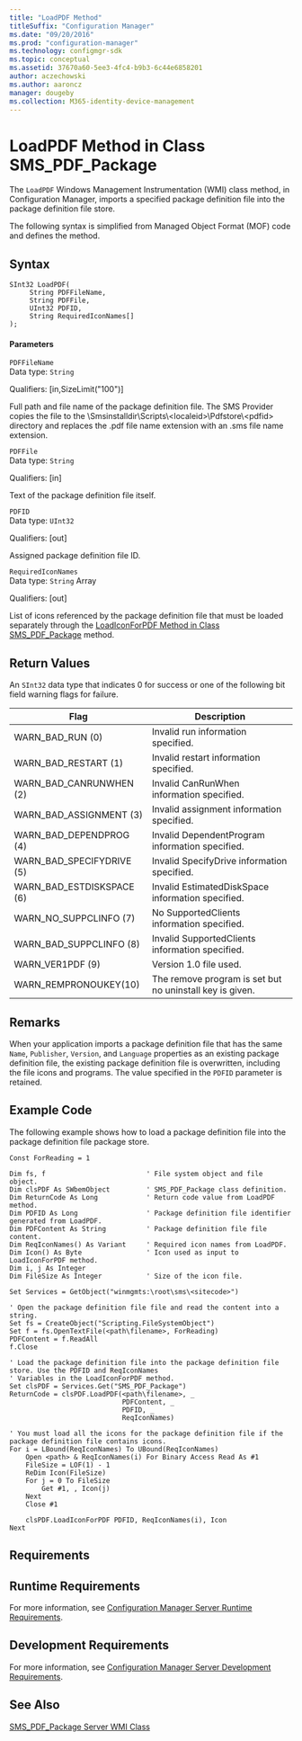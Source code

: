```yaml
---
title: "LoadPDF Method"
titleSuffix: "Configuration Manager"
ms.date: "09/20/2016"
ms.prod: "configuration-manager"
ms.technology: configmgr-sdk
ms.topic: conceptual
ms.assetid: 37670a60-5ee3-4fc4-b9b3-6c44e6858201
author: aczechowski
ms.author: aaroncz
manager: dougeby
ms.collection: M365-identity-device-management
---
```

# LoadPDF Method in Class SMS_PDF_Package
The `LoadPDF` Windows Management Instrumentation (WMI) class method, in Configuration Manager, imports a specified package definition file into the package definition file store.  

 The following syntax is simplified from Managed Object Format (MOF) code and defines the method.  

## Syntax  

```  
SInt32 LoadPDF(  
     String PDFFileName,  
     String PDFFile,  
     UInt32 PDFID,  
     String RequiredIconNames[]  
);  
```  

#### Parameters  
 `PDFFileName`  
 Data type: `String`  

 Qualifiers: [in,SizeLimit("100")]  

 Full path and file name of the package definition file. The SMS Provider copies the file to the \Smsinstalldir\Scripts\\<localeid\>\Pdfstore\\<pdfid\> directory and replaces the .pdf file name extension with an .sms file name extension.  

 `PDFFile`  
 Data type: `String`  

 Qualifiers: [in]  

 Text of the package definition file itself.  

 `PDFID`  
 Data type: `UInt32`  

 Qualifiers: [out]  

 Assigned package definition file ID.  

 `RequiredIconNames`  
 Data type: `String` Array  

 Qualifiers: [out]  

 List of icons referenced by the package definition file that must be loaded separately through the [LoadIconForPDF Method in Class SMS_PDF_Package](../../../../../develop/reference/core/servers/configure/loadiconforpdf-method-in-class-sms_pdf_package.md) method.  

## Return Values  
 An `SInt32` data type that indicates 0 for success or one of the following bit field warning flags for failure.  

|Flag|Description|  
|----------|-----------------|  
|WARN_BAD_RUN (0)|Invalid run information specified.|  
|WARN_BAD_RESTART (1)|Invalid restart information specified.|  
|WARN_BAD_CANRUNWHEN (2)|Invalid CanRunWhen information specified.|  
|WARN_BAD_ASSIGNMENT (3)|Invalid assignment information specified.|  
|WARN_BAD_DEPENDPROG (4)|Invalid DependentProgram information specified.|  
|WARN_BAD_SPECIFYDRIVE (5)|Invalid SpecifyDrive information specified.|  
|WARN_BAD_ESTDISKSPACE (6)|Invalid EstimatedDiskSpace information specified.|  
|WARN_NO_SUPPCLINFO (7)|No SupportedClients information specified.|  
|WARN_BAD_SUPPCLINFO (8)|Invalid SupportedClients information specified.|  
|WARN_VER1PDF (9)|Version 1.0 file used.|  
|WARN_REMPRONOUKEY(10)|The remove program is set but no uninstall key is given.|  

## Remarks  
 When your application imports a package definition file that has the same `Name`, `Publisher`, `Version`, and `Language` properties as an existing package definition file, the existing package definition file is overwritten, including the file icons and programs. The value specified in the `PDFID` parameter is retained.  

## Example Code  
 The following example shows how to load a package definition file into the package definition file package store.  

```  
Const ForReading = 1  

Dim fs, f                         ' File system object and file object.  
Dim clsPDF As SWbemObject         ' SMS_PDF_Package class definition.  
Dim ReturnCode As Long            ' Return code value from LoadPDF method.  
Dim PDFID As Long                 ' Package definition file identifier generated from LoadPDF.  
Dim PDFContent As String          ' Package definition file file content.  
Dim ReqIconNames() As Variant     ' Required icon names from LoadPDF.  
Dim Icon() As Byte                ' Icon used as input to LoadIconForPDF method.  
Dim i, j As Integer  
Dim FileSize As Integer           ' Size of the icon file.  

Set Services = GetObject("winmgmts:\root\sms\<sitecode>")  

' Open the package definition file file and read the content into a string.  
Set fs = CreateObject("Scripting.FileSystemObject")  
Set f = fs.OpenTextFile(<path\filename>, ForReading)  
PDFContent = f.ReadAll  
f.Close  

' Load the package definition file into the package definition file store. Use the PDFID and ReqIconNames   
' Variables in the LoadIconForPDF method.  
Set clsPDF = Services.Get("SMS_PDF_Package")  
ReturnCode = clsPDF.LoadPDF(<path\filename>, _  
                            PDFContent, _  
                            PDFID, _  
                            ReqIconNames)  

' You must load all the icons for the package definition file if the package definition file contains icons.  
For i = LBound(ReqIconNames) To UBound(ReqIconNames)  
    Open <path> & ReqIconNames(i) For Binary Access Read As #1  
    FileSize = LOF(1) - 1  
    ReDim Icon(FileSize)  
    For j = 0 To FileSize  
        Get #1, , Icon(j)  
    Next  
    Close #1  

    clsPDF.LoadIconForPDF PDFID, ReqIconNames(i), Icon  
Next  
```  

## Requirements  

## Runtime Requirements  
 For more information, see [Configuration Manager Server Runtime Requirements](../../../../../develop/core/reqs/server-runtime-requirements.md).  

## Development Requirements  
 For more information, see [Configuration Manager Server Development Requirements](../../../../../develop/core/reqs/server-development-requirements.md).  

## See Also  
 [SMS_PDF_Package Server WMI Class](../../../../../develop/reference/core/servers/configure/sms_pdf_package-server-wmi-class.md)
